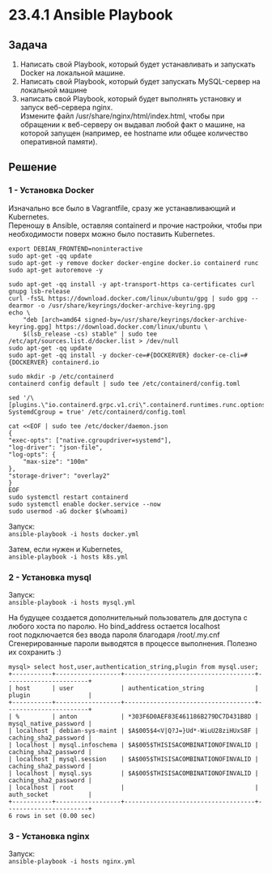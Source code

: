 # 23.4.1 Ansible Playbook

## Задача 

1. Написать свой Playbook, который будет устанавливать и запускать Docker на локальной машине.  
2. Написать свой Playbook, который будет запускать MySQL-сервер на локальной машине
3. написать свой Playbook, который будет выполнять установку и запуск веб-сервера nginx.  
Измените файл /usr/share/nginx/html/index.html, чтобы при обращении к веб-серверу он выдавал любой факт о машине, на которой запущен   (например, ее hostname или общее количество оперативной памяти). 

## Решение

### 1 - Установка Docker

Изначально все было в Vagrantfile, сразу же устанавливающий и Kubernetes.  
Переношу в Ansible, оставляя containerd и прочие настройки, чтобы при необходимости поверх можно было поставить Kubernetes.  

    export DEBIAN_FRONTEND=noninteractive
    sudo apt-get -qq update
    sudo apt-get -y remove docker docker-engine docker.io containerd runc
    sudo apt-get autoremove -y

    sudo apt-get -qq install -y apt-transport-https ca-certificates curl gnupg lsb-release
    curl -fsSL https://download.docker.com/linux/ubuntu/gpg | sudo gpg --dearmor -o /usr/share/keyrings/docker-archive-keyring.gpg
    echo \
        "deb [arch=amd64 signed-by=/usr/share/keyrings/docker-archive-keyring.gpg] https://download.docker.com/linux/ubuntu \
        $(lsb_release -cs) stable" | sudo tee /etc/apt/sources.list.d/docker.list > /dev/null
    sudo apt-get -qq update
    sudo apt-get -qq install -y docker-ce=#{DOCKERVER} docker-ce-cli=#{DOCKERVER} containerd.io
    
    sudo mkdir -p /etc/containerd
    containerd config default | sudo tee /etc/containerd/config.toml
    
    sed '/\[plugins.\"io.containerd.grpc.v1.cri\".containerd.runtimes.runc.options\]/a\            SystemdCgroup = true' /etc/containerd/config.toml
    
    cat <<EOF | sudo tee /etc/docker/daemon.json
    {
    "exec-opts": ["native.cgroupdriver=systemd"],
    "log-driver": "json-file",
    "log-opts": {
        "max-size": "100m"
    },
    "storage-driver": "overlay2"
    }
    EOF
    sudo systemctl restart containerd
    sudo systemctl enable docker.service --now
    sudo usermod -aG docker $(whoami)

Запуск:  
`ansible-playbook -i hosts docker.yml`  

Затем, если нужен и Kubernetes,  
`ansible-playbook -i hosts k8s.yml`

### 2 - Установка mysql

Запуск:  
`ansible-playbook -i hosts mysql.yml`  

На будущее создается дополнительный пользователь для доступа с любого хоста по паролю. Но bind_address остается localhost  
root подключается без ввода пароля благодаря /root/.my.cnf  
Сгенерированные пароли выводятся в процессе выполнения. Полезно их сохранить :)  

    mysql> select host,user,authentication_string,plugin from mysql.user;
    +-----------+------------------+------------------------------------+-----------------------+
    | host      | user             | authentication_string              | plugin                |
    +-----------+------------------+------------------------------------+-----------------------+
    | %         | anton            | *303F6D0AEF83E461186B279DC7D431B8D | mysql_native_password |
    | localhost | debian-sys-maint | $A$005$4<V|Q?J=}Ud*-WiuU28ziHUxS8F | caching_sha2_password |
    | localhost | mysql.infoschema | $A$005$THISISACOMBINATIONOFINVALID | caching_sha2_password |
    | localhost | mysql.session    | $A$005$THISISACOMBINATIONOFINVALID | caching_sha2_password |
    | localhost | mysql.sys        | $A$005$THISISACOMBINATIONOFINVALID | caching_sha2_password |
    | localhost | root             |                                    | auth_socket           |
    +-----------+------------------+------------------------------------+-----------------------+
    6 rows in set (0.00 sec)

### 3 - Установка nginx

Запуск:  
`ansible-playbook -i hosts nginx.yml`  
